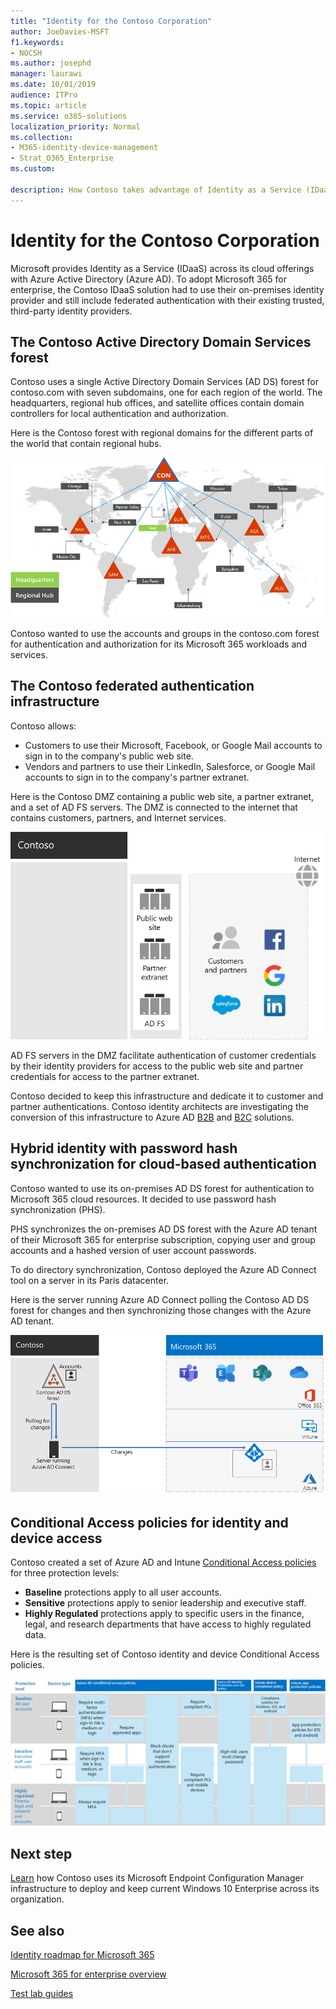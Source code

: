 ```yaml
---
title: "Identity for the Contoso Corporation"
author: JoeDavies-MSFT
f1.keywords:
- NOCSH
ms.author: josephd
manager: laurawi
ms.date: 10/01/2019
audience: ITPro
ms.topic: article
ms.service: o365-solutions
localization_priority: Normal
ms.collection: 
- M365-identity-device-management
- Strat_O365_Enterprise
ms.custom:

description: How Contoso takes advantage of Identity as a Service (IDaaS) and provides cloud-based authentication for its employees and federated authentication for its partners and customers.
---
```


# Identity for the Contoso Corporation

Microsoft provides Identity as a Service (IDaaS) across its cloud offerings with Azure Active Directory (Azure AD). To adopt Microsoft 365 for enterprise, the Contoso IDaaS solution had to use their on-premises identity provider and still include federated authentication with their existing trusted, third-party identity providers.

## The Contoso Active Directory Domain Services forest

Contoso uses a single Active Directory Domain Services (AD DS) forest for contoso.com with seven subdomains, one for each region of the world. The headquarters, regional hub offices, and satellite offices contain domain controllers for local authentication and authorization.

Here is the Contoso forest with regional domains for the different parts of the world that contain regional hubs.

![Contoso's forest and domains worldwide](../media/contoso-identity/contoso-identity-fig1.png)
 
Contoso wanted to use the accounts and groups in the contoso.com forest for authentication and authorization for its Microsoft 365 workloads and services.

## The Contoso federated authentication infrastructure

Contoso allows:

- Customers to use their Microsoft, Facebook, or Google Mail accounts to sign in to the company's public web site.
- Vendors and partners to use their LinkedIn, Salesforce, or Google Mail accounts to sign in to the company's partner extranet.

Here is the Contoso DMZ containing a public web site, a partner extranet, and a set of AD FS servers. The DMZ is connected to the internet that contains customers, partners, and Internet services.

![Contoso support for federated authentication for customers and partners](../media/contoso-identity/contoso-identity-fig2.png)
 
AD FS servers in the DMZ facilitate authentication of customer credentials by their identity providers for access to the public web site and partner credentials for access to the partner extranet.

Contoso decided to keep this infrastructure and dedicate it to customer and partner authentications. Contoso identity architects are investigating the conversion of this infrastructure to Azure AD [B2B](https://docs.microsoft.com/azure/active-directory/b2b/hybrid-organizations) and [B2C](https://docs.microsoft.com/azure/active-directory-b2c/solution-articles) solutions.

## Hybrid identity with password hash synchronization for cloud-based authentication

Contoso wanted to use its on-premises AD DS forest for authentication to Microsoft 365 cloud resources. It decided to use password hash synchronization (PHS).

PHS synchronizes the on-premises AD DS forest with the Azure AD tenant of their Microsoft 365 for enterprise subscription, copying user and group accounts and a hashed version of user account passwords.

To do directory synchronization, Contoso deployed the Azure AD Connect tool on a server in its Paris datacenter.

Here is the server running Azure AD Connect polling the Contoso AD DS forest for changes and then synchronizing those changes with the Azure AD tenant.

![The Contoso PHS directory synchronization infrastructure](../media/contoso-identity/contoso-identity-fig4.png)
 
## Conditional Access policies for identity and device access

Contoso created a set of Azure AD and Intune [Conditional Access policies](identity-access-policies.md) for three protection levels:

- **Baseline** protections apply to all user accounts.
- **Sensitive** protections apply to senior leadership and executive staff.
- **Highly Regulated** protections apply to specific users in the finance, legal, and research departments that have access to highly regulated data.

Here is the resulting set of Contoso identity and device Conditional Access policies.

![Contoso’s identity and device Conditional Access policies](../media/contoso-identity/contoso-identity-fig5.png)
 
## Next step

[Learn](contoso-win10.md) how Contoso uses its Microsoft Endpoint Configuration Manager infrastructure to deploy and keep current Windows 10 Enterprise across its organization.

## See also

[Identity roadmap for Microsoft 365](identity-roadmap-microsoft-365.md)

[Microsoft 365 for enterprise overview](microsoft-365-overview.md)

[Test lab guides](m365-enterprise-test-lab-guides.md)
